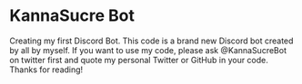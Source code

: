 # KannaSucre Bot
Creating my first Discord Bot.
This code is a brand new Discord bot created by all by myself.
If you want to use my code, please ask @KannaSucreBot on twitter first and quote my personal Twitter or GitHub in your code.
Thanks for reading!
